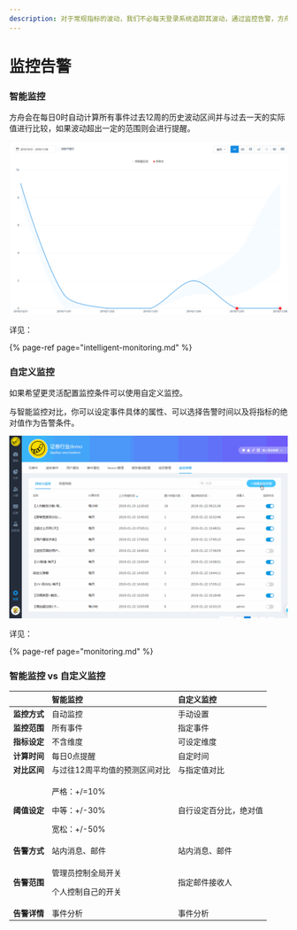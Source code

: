 ```yaml
---
description: 对于常规指标的波动，我们不必每天登录系统追踪其波动，通过监控告警，方舟会在指标波动达到一定范围时通过平台内的消息通知、电子邮件等方式第一时间进行提醒。
---
```


# 监控告警

### 智能监控

方舟会在每日0时自动计算所有事件过去12周的历史波动区间并与过去一天的实际值进行比较，如果波动超出一定的范围则会进行提醒。

![&#x667A;&#x80FD;&#x544A;&#x8B66; - &#x67E5;&#x770B;&#x544A;&#x8B66;&#x8BE6;&#x60C5;](../../../.gitbook/assets/image%20%28210%29.png)

详见：

{% page-ref page="intelligent-monitoring.md" %}

### 自定义监控

如果希望更灵活配置监控条件可以使用自定义监控。

与智能监控对比，你可以设定事件具体的属性、可以选择告警时间以及将指标的绝对值作为告警条件。

![](../../../.gitbook/assets/image%20%2875%29.png)

详见：

{% page-ref page="monitoring.md" %}

### 智能监控 vs 自定义监控

<table>
  <thead>
    <tr>
      <th style="text-align:left"></th>
      <th style="text-align:left">&#x667A;&#x80FD;&#x76D1;&#x63A7;</th>
      <th style="text-align:left">&#x81EA;&#x5B9A;&#x4E49;&#x76D1;&#x63A7;</th>
    </tr>
  </thead>
  <tbody>
    <tr>
      <td style="text-align:left"><b>&#x76D1;&#x63A7;&#x65B9;&#x5F0F;</b>
      </td>
      <td style="text-align:left">&#x81EA;&#x52A8;&#x76D1;&#x63A7;</td>
      <td style="text-align:left">&#x624B;&#x52A8;&#x8BBE;&#x7F6E;</td>
    </tr>
    <tr>
      <td style="text-align:left"><b>&#x76D1;&#x63A7;&#x8303;&#x56F4;</b>
      </td>
      <td style="text-align:left">&#x6240;&#x6709;&#x4E8B;&#x4EF6;</td>
      <td style="text-align:left">&#x6307;&#x5B9A;&#x4E8B;&#x4EF6;</td>
    </tr>
    <tr>
      <td style="text-align:left"><b>&#x6307;&#x6807;&#x8BBE;&#x5B9A;</b>
      </td>
      <td style="text-align:left">&#x4E0D;&#x542B;&#x7EF4;&#x5EA6;</td>
      <td style="text-align:left">&#x53EF;&#x8BBE;&#x5B9A;&#x7EF4;&#x5EA6;</td>
    </tr>
    <tr>
      <td style="text-align:left"><b>&#x8BA1;&#x7B97;&#x65F6;&#x95F4;</b>
      </td>
      <td style="text-align:left">&#x6BCF;&#x65E5;0&#x70B9;&#x63D0;&#x9192;</td>
      <td style="text-align:left">&#x81EA;&#x5B9A;&#x65F6;&#x95F4;</td>
    </tr>
    <tr>
      <td style="text-align:left"><b>&#x5BF9;&#x6BD4;&#x533A;&#x95F4;</b>
      </td>
      <td style="text-align:left">&#x4E0E;&#x8FC7;&#x5F80;12&#x5468;&#x5E73;&#x5747;&#x503C;&#x7684;&#x9884;&#x6D4B;&#x533A;&#x95F4;&#x5BF9;&#x6BD4;</td>
      <td
      style="text-align:left">&#x4E0E;&#x6307;&#x5B9A;&#x503C;&#x5BF9;&#x6BD4;</td>
    </tr>
    <tr>
      <td style="text-align:left"><b>&#x9608;&#x503C;&#x8BBE;&#x5B9A;</b>
      </td>
      <td style="text-align:left">
        <p>&#x4E25;&#x683C;&#xFF1A;+/=10%</p>
        <p>&#x4E2D;&#x7B49;&#xFF1A;+/-30%</p>
        <p>&#x5BBD;&#x677E;&#xFF1A;+/-50%</p>
      </td>
      <td style="text-align:left">&#x81EA;&#x884C;&#x8BBE;&#x5B9A;&#x767E;&#x5206;&#x6BD4;&#xFF0C;&#x7EDD;&#x5BF9;&#x503C;</td>
    </tr>
    <tr>
      <td style="text-align:left"><b>&#x544A;&#x8B66;&#x65B9;&#x5F0F;</b>
      </td>
      <td style="text-align:left">&#x7AD9;&#x5185;&#x6D88;&#x606F;&#x3001;&#x90AE;&#x4EF6;</td>
      <td style="text-align:left">&#x7AD9;&#x5185;&#x6D88;&#x606F;&#x3001;&#x90AE;&#x4EF6;</td>
    </tr>
    <tr>
      <td style="text-align:left"><b>&#x544A;&#x8B66;&#x8303;&#x56F4;</b>
      </td>
      <td style="text-align:left">
        <p>&#x7BA1;&#x7406;&#x5458;&#x63A7;&#x5236;&#x5168;&#x5C40;&#x5F00;&#x5173;</p>
        <p>&#x4E2A;&#x4EBA;&#x63A7;&#x5236;&#x81EA;&#x5DF1;&#x7684;&#x5F00;&#x5173;</p>
      </td>
      <td style="text-align:left">&#x6307;&#x5B9A;&#x90AE;&#x4EF6;&#x63A5;&#x6536;&#x4EBA;</td>
    </tr>
    <tr>
      <td style="text-align:left"><b>&#x544A;&#x8B66;&#x8BE6;&#x60C5;</b>
      </td>
      <td style="text-align:left">&#x4E8B;&#x4EF6;&#x5206;&#x6790;</td>
      <td style="text-align:left">&#x4E8B;&#x4EF6;&#x5206;&#x6790;</td>
    </tr>
  </tbody>
</table>
